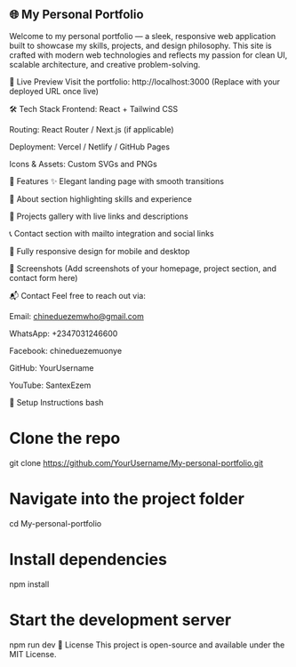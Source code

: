 ## 🌐 My Personal Portfolio
Welcome to my personal portfolio — a sleek, responsive web application built to showcase my skills, projects, and design philosophy. This site is crafted with modern web technologies and reflects my passion for clean UI, scalable architecture, and creative problem-solving.

🚀 Live Preview
Visit the portfolio: http://localhost:3000 (Replace with your deployed URL once live)

🛠️ Tech Stack
Frontend: React + Tailwind CSS

Routing: React Router / Next.js (if applicable)

Deployment: Vercel / Netlify / GitHub Pages

Icons & Assets: Custom SVGs and PNGs

📁 Features
✨ Elegant landing page with smooth transitions

🧠 About section highlighting skills and experience

🧰 Projects gallery with live links and descriptions

📞 Contact section with mailto integration and social links

📱 Fully responsive design for mobile and desktop

📸 Screenshots
(Add screenshots of your homepage, project section, and contact form here)

📬 Contact
Feel free to reach out via:

Email: chineduezemwho@gmail.com

WhatsApp: +2347031246600

Facebook: chineduezemuonye

GitHub: YourUsername

YouTube: SantexEzem

🧪 Setup Instructions
bash
# Clone the repo
git clone https://github.com/YourUsername/My-personal-portfolio.git

# Navigate into the project folder
cd My-personal-portfolio

# Install dependencies
npm install

# Start the development server
npm run dev
📄 License
This project is open-source and available under the MIT License.